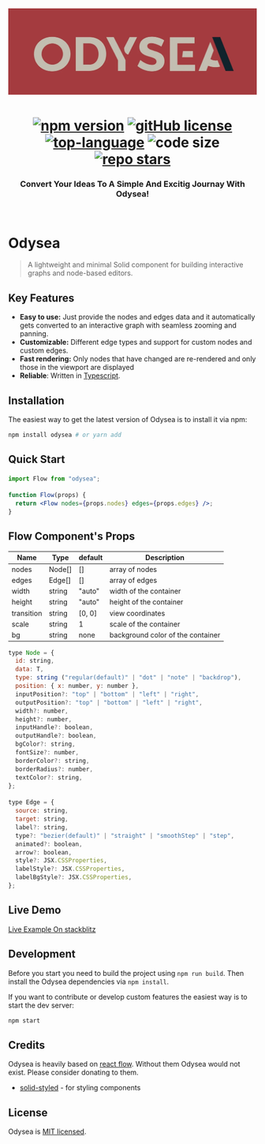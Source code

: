 <div align="center">
<h1><img width="800" src="./src/assets/banner.webp" alt="Odysea banner"><h1>
<a href="https://npmjs.com/package/odysea"><img src="https://img.shields.io/npm/v/odysea?color=c63537" alt="npm version"></a>
<a href="https://github.com/AlidotSal/odysea/blob/main/LICENSE"><img src="https://img.shields.io/github/license/AlidotSal/Odysea?color=446b9e" alt="gitHub license"></a>
<a href="https://www.typescriptlang.org/"><img src="https://img.shields.io/github/languages/top/AlidotSal/Odysea?color=446b9e" alt="top-language"></a>
<img src="https://img.shields.io/github/languages/code-size/AlidotSal/Odysea?color=446b9e" alt="code size">
<a href="https://github.com/AlidotSal/Odysea/stargazers"><img src="https://img.shields.io/github/stars/AlidotSal/Odysea?color=446b9e" alt="repo stars"></a>

### Convert Your Ideas To A Simple And Excitig Journay With Odysea!

<br/>
</div>

# Odysea

> A lightweight and minimal Solid component for building interactive graphs and node-based editors.

## Key Features

- **Easy to use:** Just provide the nodes and edges data and it automatically gets converted to an interactive graph with seamless zooming and panning.
- **Customizable:** Different edge types and support for custom nodes and custom edges.
- **Fast rendering:** Only nodes that have changed are re-rendered and only those in the viewport are displayed
- **Reliable**: Written in [Typescript](https://www.typescriptlang.org/).

## Installation

The easiest way to get the latest version of Odysea is to install it via npm:

```bash
npm install odysea # or yarn add
```

## Quick Start

```jsx
import Flow from "odysea";

function Flow(props) {
  return <Flow nodes={props.nodes} edges={props.edges} />;
}
```

## Flow Component's Props

| Name       | Type   | default | Description                       |
| ---------- | ------ | ------- | --------------------------------- |
| nodes      | Node[] | []      | array of nodes                    |
| edges      | Edge[] | []      | array of edges                    |
| width      | string | "auto"  | width of the container            |
| height     | string | "auto"  | height of the container           |
| transition | string | [0, 0]  | view coordinates                  |
| scale      | string | 1       | scale of the container            |
| bg         | string | none    | background color of the container |

```jsx
type Node = {
  id: string,
  data: T,
  type: string ("regular(default)" | "dot" | "note" | "backdrop"),
  position: { x: number, y: number },
  inputPosition?: "top" | "bottom" | "left" | "right",
  outputPosition?: "top" | "bottom" | "left" | "right",
  width?: number,
  height?: number,
  inputHandle?: boolean,
  outputHandle?: boolean,
  bgColor?: string,
  fontSize?: number,
  borderColor?: string,
  borderRadius?: number,
  textColor?: string,
};

type Edge = {
  source: string,
  target: string,
  label?: string,
  type?: "bezier(default)" | "straight" | "smoothStep" | "step",
  animated?: boolean,
  arrow?: boolean,
  style?: JSX.CSSProperties,
  labelStyle?: JSX.CSSProperties,
  labelBgStyle?: JSX.CSSProperties,
};
```

## Live Demo

[Live Example On stackblitz](https://stackblitz.com/edit/vitejs-vite-3ardiv?file=src%2FApp.tsx)

## Development

Before you start you need to build the project using `npm run build`. Then install the Odysea dependencies via `npm install`.

If you want to contribute or develop custom features the easiest way is to start the dev server:

```sh
npm start
```

## Credits

Odysea is heavily based on [react flow](https://github.com/wbkd/react-flow). Without them Odysea would not exist. Please consider donating to them.

- [solid-styled](https://github.com/LXSMNSYC/solid-styled) - for styling components

## License

Odysea is [MIT licensed](https://github.com/AlidotSal/odysea/blob/main/LICENSE).
